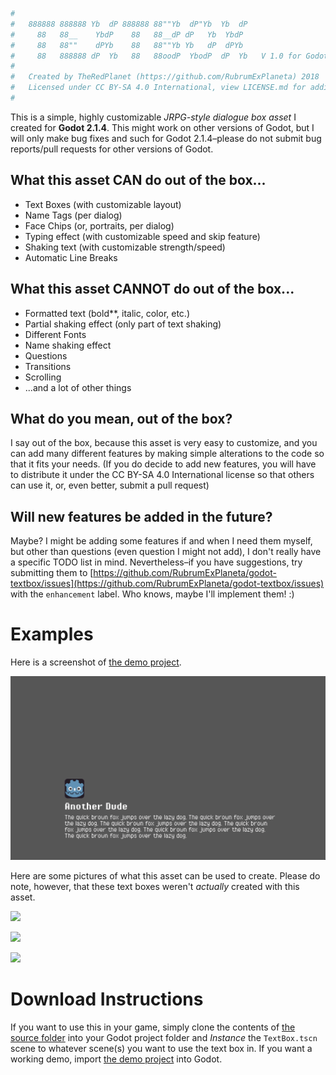 ```python
#
#   888888 888888 Yb  dP 888888 88""Yb  dP"Yb  Yb  dP
#     88   88__    YbdP    88   88__dP dP   Yb  YbdP
#     88   88""    dPYb    88   88""Yb Yb   dP  dPYb
#     88   888888 dP  Yb   88   88oodP  YbodP  dP  Yb   V 1.0 for Godot 2.1.4
#
#   Created by TheRedPlanet (https://github.com/RubrumExPlaneta) 2018
#   Licensed under CC BY-SA 4.0 International, view LICENSE.md for additional info
#
```

This is a simple, highly customizable *JRPG-style dialogue box asset* I created for **Godot 2.1.4**. This might work on other versions of Godot, but I will only make bug fixes and such for Godot 2.1.4–please do not submit bug reports/pull requests for other versions of Godot.

## What this asset **CAN** do out of the box...
* Text Boxes (with customizable layout)
* Name Tags (per dialog)
* Face Chips (or, portraits, per dialog)
* Typing effect (with customizable speed and skip feature)
* Shaking text (with customizable strength/speed)
* Automatic Line Breaks

## What this asset **CANNOT** do out of the box...
* Formatted text (bold**, italic, color, etc.)
* Partial shaking effect (only part of text shaking)
* Different Fonts
* Name shaking effect
* Questions
* Transitions
* Scrolling
* ...and a lot of other things

## What do you mean, out of the box?
I say out of the box, because this asset is very easy to customize, and you can add many different features by making simple alterations to the code so that it fits your needs. (If you do decide to add new features, you will have to distribute it under the CC BY-SA 4.0 International license so that others can use it, or, even better, submit a pull request)

## Will new features be added in the future?
Maybe? I might be adding some features if and when I need them myself, but other than questions (even question I might not add), I don't really have a specific TODO list in mind. Nevertheless–if you have suggestions, try submitting them to [https://github.com/RubrumExPlaneta/godot-textbox/issues](https://github.com/RubrumExPlaneta/godot-textbox/issues) with the `enhancement` label. Who knows, maybe I'll implement them! :)


# Examples
Here is a screenshot of [the demo project](https://github.com/RubrumExPlaneta/godot-textbox/tree/master/demo/TextBox_demo).

![](https://github.com/RubrumExPlaneta/godot-textbox/raw/master/demo/screenshot.png)

Here are some pictures of what this asset can be used to create. Please do note, however, that these text boxes weren't *actually* created with this asset.

![](https://rpgbrunch.files.wordpress.com/2014/03/persona-4-screenshot-1.jpg)

![](https://i.imgur.com/kXnm5bs.jpg)

![](http://toucharcade.com/wp-content/uploads/2014/10/Photo-2014-10-02-11-56-19.jpg)

# Download Instructions
If you want to use this in your game, simply clone the contents of [the source folder](https://github.com/RubrumExPlaneta/godot-textbox/tree/master/source) into your Godot project folder and *Instance* the `TextBox.tscn` scene to whatever scene(s) you want to use the text box in. If you want a working demo, import [the demo project](https://github.com/RubrumExPlaneta/godot-textbox/tree/master/demo/TextBox_demo) into Godot.
